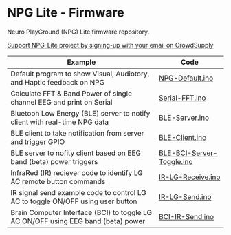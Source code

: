 # NPG Lite - Firmware

Neuro PlayGround (NPG) Lite firmware repository.

[Support NPG-Lite project by signing-up with your email on CrowdSupply](https://www.crowdsupply.com/upside-down-labs/neuro-playground-lite)

| Example | Code |
| ------- | ---- |
| Default program to show Visual, Audiotory, and Haptic feedback on NPG| [NPG-Default.ino](NPG-Default/NPG-Default.ino) |
| Calculate FFT & Band Power of single channel EEG and print on Serial | [Serial-FFT.ino](Serial-FFT/Serial-FFT.ino) |
| Bluetooh Low Energy (BLE) server to notify client with real-time NPG data | [BLE-Server.ino](BLE-Server/BLE-Server.ino) |
| BLE client to take notification from server and trigger GPIO | [BLE-Client.ino](BLE-Client/BLE-Client.ino) |
| BLE server to nofity client based on EEG band (beta) power triggers | [BLE-BCI-Server-Toggle.ino](BLE-BCI-Server-Toggle/BLE-BCI-Server-Toggle.ino) |
| InfraRed (IR) reciever code to identify LG AC remote button commands | [IR-LG-Receive.ino](IR-LG-Receive/IR-LG-Receive.ino) |
| IR signal send example code to control LG AC to toggle ON/OFF using user button | [IR-LG-Send.ino](IR-LG-Send/IR-LG-Send.ino) |
| Brain Computer Interface (BCI) to toggle LG AC ON/OFF using EEG band (beta) power | [BCI-IR-Send.ino](BCI-IR-Send/BCI-IR-Send.ino) |

